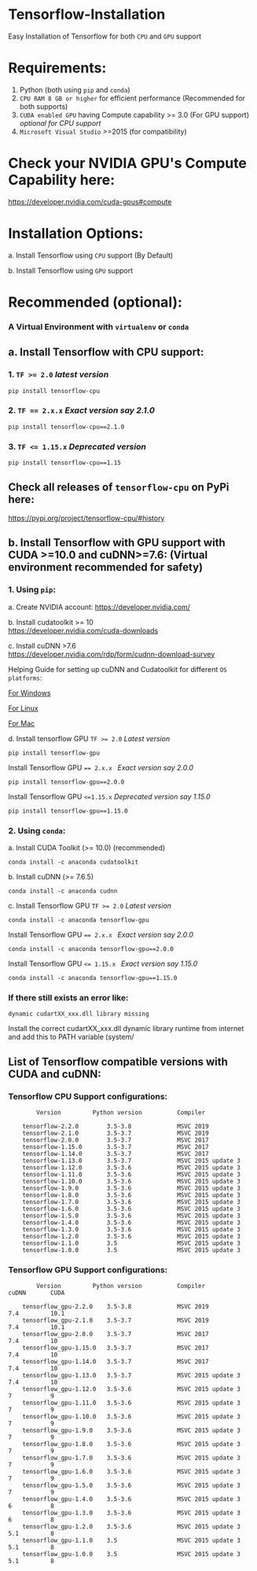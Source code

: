 # Tensorflow-Installation
Easy Installation of Tensorflow for both `CPU` and `GPU` support

# Requirements:

1. Python (both using `pip` and `conda`)
2. `CPU RAM 8 GB or higher` for efficient performance  (Recommended for both supports)
3. `CUDA enabled GPU` having Compute capability >= 3.0    (For GPU support)    *optional for CPU support*
4. `Microsoft Visual Studio` >=2015 (for compatibility)

# Check your NVIDIA GPU's Compute Capability here:
https://developer.nvidia.com/cuda-gpus#compute

# Installation Options:
a. Install Tensorflow using `CPU` support  (By Default)

b. Install Tensorflow using `GPU` support

# Recommended (optional):
### A Virtual Environment with `virtualenv` or `conda`

## a. Install Tensorflow with CPU support:
### 1. `TF >= 2.0` *latest version*
    
    pip install tensorflow-cpu

### 2. `TF == 2.x.x`   *Exact version say 2.1.0*
  
    pip install tensorflow-cpu==2.1.0
    
### 3. `TF <= 1.15.x`   *Deprecated version*

    pip install tensorflow-cpu==1.15

## Check all releases of `tensorflow-cpu` on PyPi here:
https://pypi.org/project/tensorflow-cpu/#history


## b. Install Tensorflow with GPU support with CUDA >=10.0 and cuDNN>=7.6:  (Virtual environment recommended for safety)

### 1. Using `pip`:
a. Create NVIDIA account:
https://developer.nvidia.com/
    
b. Install cudatoolkit >= 10    
https://developer.nvidia.com/cuda-downloads
        
c. Install cuDNN >7.6         
https://developer.nvidia.com/rdp/form/cudnn-download-survey

Helping Guide for setting up cuDNN and Cudatoolkit for different `OS platforms`:

[For Windows](https://docs.nvidia.com/deeplearning/sdk/cudnn-install/index.html#install-windows)

[For Linux](https://docs.nvidia.com/deeplearning/sdk/cudnn-install/index.html#install-linux)

[For Mac](https://docs.nvidia.com/deeplearning/sdk/cudnn-archived/cudnn_741/cudnn-install/index.html#install-mac)

d. Install tensorflow GPU `TF >= 2.0`    *Latest version*

    pip install tensorflow-gpu
    
   Install Tensorflow GPU  `== 2.x.x `   *Exact version say 2.0.0*
    
    pip install tensorflow-gpu==2.0.0
   
   Install Tensorflow GPU `<=1.15.x`     *Deprecated version say 1.15.0*
    
    pip install tensorflow-gpu==1.15.0
    

### 2. Using `conda`:
a. Install CUDA Toolkit (>= 10.0) (recommended)
    
    conda install -c anaconda cudatoolkit

b. Install cuDNN (>= 7.6.5)
    
    conda install -c anaconda cudnn

c. Install Tensorflow GPU  `TF >= 2.0`    *Latest version*
    
    conda install -c anaconda tensorflow-gpu
   
   
   Install Tensorflow GPU  `== 2.x.x `    *Exact version say 2.0.0*
    
    conda install -c anaconda tensorflow-gpu==2.0.0
   
   Install Tensorflow GPU  `<= 1.15.x `   *Exact version say 1.15.0*
    
    conda install -c anaconda tensorflow-gpu==1.15.0


### If there still exists an error like:
    
    dynamic cudartXX_xxx.dll library missing
    
   Install the correct cudartXX_xxx.dll dynamic library runtime from internet and add this to PATH variable (system/


## List of Tensorflow compatible versions with CUDA and cuDNN:

### Tensorflow CPU Support configurations:

            Version	        Python version	        Compiler   
        
        tensorflow-2.2.0	    3.5-3.8	            MSVC 2019	
        tensorflow-2.1.0	    3.5-3.7	            MSVC 2019	
        tensorflow-2.0.0	    3.5-3.7	            MSVC 2017	
        tensorflow-1.15.0	    3.5-3.7	            MSVC 2017	
        tensorflow-1.14.0	    3.5-3.7	            MSVC 2017 
        tensorflow-1.13.0	    3.5-3.7	            MSVC 2015 update 3	
        tensorflow-1.12.0	    3.5-3.6	            MSVC 2015 update 3	
        tensorflow-1.11.0	    3.5-3.6	            MSVC 2015 update 3	
        tensorflow-1.10.0	    3.5-3.6	            MSVC 2015 update 3	
        tensorflow-1.9.0	    3.5-3.6	            MSVC 2015 update 3	
        tensorflow-1.8.0	    3.5-3.6	            MSVC 2015 update 3	
        tensorflow-1.7.0	    3.5-3.6	            MSVC 2015 update 3	
        tensorflow-1.6.0	    3.5-3.6	            MSVC 2015 update 3	
        tensorflow-1.5.0	    3.5-3.6	            MSVC 2015 update 3	
        tensorflow-1.4.0	    3.5-3.6	            MSVC 2015 update 3	
        tensorflow-1.3.0	    3.5-3.6	            MSVC 2015 update 3	
        tensorflow-1.2.0	    3.5-3.6	            MSVC 2015 update 3	
        tensorflow-1.1.0	    3.5	                MSVC 2015 update 3	
        tensorflow-1.0.0	    3.5	                MSVC 2015 update 3	


### Tensorflow GPU Support configurations:

            Version	        Python version	        Compiler	            cuDNN	    CUDA

        tensorflow_gpu-2.2.0	3.5-3.8	            MSVC 2019		        7.4	        10.1
        tensorflow_gpu-2.1.0	3.5-3.7	            MSVC 2019		        7.4	        10.1
        tensorflow_gpu-2.0.0	3.5-3.7	            MSVC 2017		        7.4	        10
        tensorflow_gpu-1.15.0	3.5-3.7	            MSVC 2017		        7.4	        10
        tensorflow_gpu-1.14.0	3.5-3.7	            MSVC 2017		        7.4	        10
        tensorflow_gpu-1.13.0	3.5-3.7	            MSVC 2015 update 3		7.4	        10
        tensorflow_gpu-1.12.0	3.5-3.6	            MSVC 2015 update 3		7	        9
        tensorflow_gpu-1.11.0	3.5-3.6	            MSVC 2015 update 3		7	        9
        tensorflow_gpu-1.10.0	3.5-3.6	            MSVC 2015 update 3		7	        9
        tensorflow_gpu-1.9.0	3.5-3.6	            MSVC 2015 update 3		7	        9
        tensorflow_gpu-1.8.0	3.5-3.6	            MSVC 2015 update 3		7	        9
        tensorflow_gpu-1.7.0	3.5-3.6	            MSVC 2015 update 3		7	        9
        tensorflow_gpu-1.6.0	3.5-3.6	            MSVC 2015 update 3		7	        9
        tensorflow_gpu-1.5.0	3.5-3.6	            MSVC 2015 update 3		7	        9
        tensorflow_gpu-1.4.0	3.5-3.6	            MSVC 2015 update 3		6	        8
        tensorflow_gpu-1.3.0	3.5-3.6	            MSVC 2015 update 3		6	        8
        tensorflow_gpu-1.2.0	3.5-3.6	            MSVC 2015 update 3		5.1	        8
        tensorflow_gpu-1.1.0	3.5	                MSVC 2015 update 3		5.1	        8
        tensorflow_gpu-1.0.0	3.5	                MSVC 2015 update 3		5.1	        8



